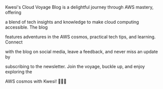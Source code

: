 Kwesi's Cloud Voyage Blog is a delightful journey through AWS mastery, offering 

a blend of tech insights and knowledge to make cloud computing accessible. The blog 

features adventures in the AWS cosmos, practical tech tips, and learning. Connect

with the blog on social media, leave a feedback, and never miss an update by 

subscribing to the newsletter. Join the voyage, buckle up, and enjoy exploring the 

AWS cosmos with Kwesi! 🚀🌐✨
